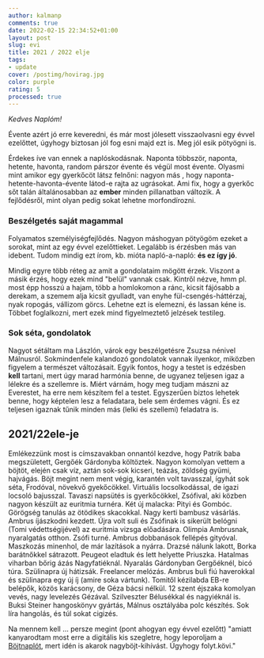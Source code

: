 ```yaml
---
author: kalmanp
comments: true
date: 2022-02-15 22:34:52+01:00
layout: post
slug: evi
title: 2021 / 2022 elje
tags:
- update
cover: /postimg/hovirag.jpg
color: purple
rating: 5
processed: true
---
```


_Kedves Naplóm!_

Évente azért jó erre keveredni, és már most jólesett visszaolvasni egy évvel ezelőttet, úgyhogy biztosan jól fog esni majd ezt is. Meg jól esik pötyögni is.

Érdekes íve van ennek a naplóskodásnak. Naponta többször, naponta, hetente, havonta, random párszor évente és végül most évente. Olyasmi mint amikor egy gyerkőcöt látsz felnőni: nagyon más , hogy naponta-hetente-havonta-évente látod-e rajta az ugrásokat. Ami fix, hogy a gyerkőc sőt talán általánosabban az __ember__ minden pillanatban változik. A fejlődésről, mint olyan pedig sokat lehetne morfondírozni.

### Beszélgetés saját magammal
Folyamatos személyiségfejlődés. Nagyon máshogyan pötyögöm ezeket a sorokat, mint az egy évvel ezelőttieket. Legalább is érzésben más van idebent. Tudom mindig ezt írom, kb. mióta napló-a-napló: __és ez így jó__.

Mindig egyre több réteg az amit a gondolataim mögött érzek. Viszont a másik érzés, hogy ezek mind "belül" vannak csak. Kintről nézve, hmm pl. most épp hosszú a hajam, több a homlokomon a ránc, kicsit fájósabb a derekam, a szemem alja kicsit gyulladt, van enyhe fül-csengés-háttérzaj, nyak ropogás, vállizom görcs. Lehetne ezt is elemezni, és lassan kéne is. Többet foglalkozni, mert ezek mind figyelmeztető jelzések testileg.

### Sok séta, gondolatok
Nagyot sétáltam ma Lászlón, várok egy beszélgetésre Zsuzsa nénivel Málnusról. Sokmindenfele kalandozó gondolatok vannak ilyenkor, miközben figyelem a természet változásait. Egyik fontos, hogy a testet is edzésben __kell__ tartani, mert úgy marad harmónia benne, de ugyanez teljesen igaz a lélekre és a szellemre is. Miért várnám, hogy meg tudjam mászni az Everestet, ha erre nem készítem fel a testet. Egyszerűen biztos lehetek benne, hogy képtelen lesz a feladatara, bele sem érdemes vágni. És ez teljesen igaznak tűnik minden más (lelki és szellemi) feladatra is.

## 2021/22ele-je
Emlékezzünk most is címszavakban onnantól kezdve, hogy Patrik baba megszületett, Gergőék Gárdonyba költöztek. Nagyon komolyan vettem a böjtöt, elején csak víz, aztán sok-sok kicseri, teázás, zöldség gyümi, hajvágás. Böjt megint nem ment végig, karantén volt tavasszal, ígyhát sok séta, Frodóval, növekvő gyekőcökkel. Virtuális locsolkodással, de igazi locsoló bajusszal. Tavaszi napsütés is gyerkőcökkel, Zsófival, aki közben nagyon készült az euritmia turnéra. Két új malacka: Pityi és Gombóc. Görögség tanulás az ötödikes skacokkal. Nagy kerti bambusz vásárlás. Ambrus íjászkodni kezdett. Újra volt suli és Zsófinak is sikerült belógni (Tomi védettségijével) az euritmia vizsga előadására. Olimpia Ambrusnak, nyaralgatás otthon. Zsófi turné. Ambrus dobbanások fellépés gityóval. Maszkozás minenhol, de már lazítások a nyárra. Drazsé nálunk lakott, Borka barátnőkkel sátrazott. Peugeot eladtuk és lett helyette Priuszka. Hatalmas viharban bőrig ázás Nagyfatiéknál. Nyaralás Gárdonyban Gergőéknél, bicó túra. Szülinapra új hátizsák. Freelancer melózás. Ambrus buli fiú haverokkal és szülinapra egy új íj (amire soka vártunk). Tomitől kézilabda EB-re belépők, közös karácsony, de Géza bácsi nélkül. 12 szent éjszaka komolyan vevés, nagy levelezés Gézával. Szilveszter Bélusékkal és nagyiéknál is. Buksi Steiner hangoskönyv gyártás, Málnus osztályába polc készítés. Sok líra hangolás, és túl sokat cigizés.

Na mennem kell ... persze megint (pont ahogyan egy évvel ezelőtt) "amiatt kanyarodtam most erre a digitális kis szegletre, hogy leporoljam a [Böjtnaplót](/kavicsblog/bojtnaplo), mert idén is akarok nagyböjt-kihívást. Úgyhogy folyt.kövi."

